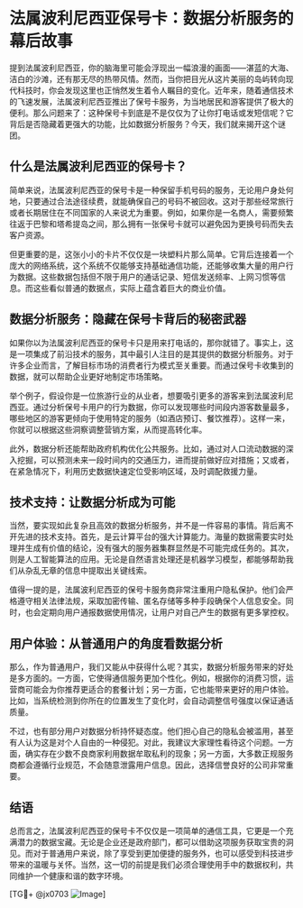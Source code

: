 # 法属波利尼西亚保号卡：数据分析服务的幕后故事

提到法属波利尼西亚，你的脑海里可能会浮现出一幅浪漫的画面——湛蓝的大海、洁白的沙滩，还有那无尽的热带风情。然而，当你把目光从这片美丽的岛屿转向现代科技时，你会发现这里也正悄然发生着令人瞩目的变化。近年来，随着通信技术的飞速发展，法属波利尼西亚推出了保号卡服务，为当地居民和游客提供了极大的便利。那么问题来了：这种保号卡到底是不是仅仅为了让你打电话或发短信呢？它背后是否隐藏着更强大的功能，比如数据分析服务？今天，我们就来揭开这个谜团。

## 什么是法属波利尼西亚的保号卡？

简单来说，法属波利尼西亚的保号卡是一种保留手机号码的服务，无论用户身处何地，只要通过合法途径续费，就能确保自己的号码不被回收。这对于那些经常旅行或者长期居住在不同国家的人来说尤为重要。例如，如果你是一名商人，需要频繁往返于巴黎和塔希提岛之间，那么拥有一张保号卡就可以避免因为更换号码而失去客户资源。

但更重要的是，这张小小的卡片不仅仅是一块塑料片那么简单。它背后连接着一个庞大的网络系统，这个系统不仅能够支持基础通信功能，还能够收集大量的用户行为数据。这些数据包括但不限于用户的通话记录、短信发送频率、上网习惯等信息。而这些看似普通的数据点，实际上蕴含着巨大的商业价值。

## 数据分析服务：隐藏在保号卡背后的秘密武器

如果你以为法属波利尼西亚的保号卡只是用来打电话的，那你就错了。事实上，这是一项集成了前沿技术的服务，其中最引人注目的是其提供的数据分析服务。对于许多企业而言，了解目标市场的消费者行为模式至关重要。而通过保号卡收集到的数据，就可以帮助企业更好地制定市场策略。

举个例子，假设你是一位旅游行业的从业者，想要吸引更多的游客来到法属波利尼西亚。通过分析保号卡用户的行为数据，你可以发现哪些时间段内游客数量最多，哪些地区的游客更倾向于使用特定的服务（如酒店预订、餐饮推荐）。这样一来，你就可以根据这些洞察调整营销方案，从而提高转化率。

此外，数据分析还能帮助政府机构优化公共服务。比如，通过对人口流动数据的深入挖掘，可以预测未来一段时间内的交通压力，进而提前做好应对措施；又或者，在紧急情况下，利用历史数据快速定位受影响区域，及时调配救援力量。

## 技术支持：让数据分析成为可能

当然，要实现如此复杂且高效的数据分析服务，并不是一件容易的事情。背后离不开先进的技术支持。首先，是云计算平台的强大计算能力。海量的数据需要实时处理并生成有价值的结论，没有强大的服务器集群显然是不可能完成任务的。其次，则是人工智能算法的应用。无论是自然语言处理还是机器学习模型，都能够帮助我们从杂乱无章的信息中提取出关键线索。

值得一提的是，法属波利尼西亚的保号卡服务商非常注重用户隐私保护。他们会严格遵守相关法律法规，采取加密传输、匿名存储等多种手段确保个人信息安全。同时，也会定期向用户通报数据使用情况，让用户对自己产生的数据有更多掌控权。

## 用户体验：从普通用户的角度看数据分析

那么，作为普通用户，我们又能从中获得什么呢？其实，数据分析服务带来的好处是多方面的。一方面，它使得通信服务更加个性化。例如，根据你的消费习惯，运营商可能会为你推荐更适合的套餐计划；另一方面，它也能带来更好的用户体验。比如，当系统检测到你所在的位置发生了变化时，会自动调整信号强度以保证通话质量。

不过，也有部分用户对数据分析持怀疑态度。他们担心自己的隐私会被滥用，甚至有人认为这是对个人自由的一种侵犯。对此，我建议大家理性看待这个问题。一方面，确实存在少数不良商家利用数据牟取私利的现象；另一方面，大多数正规服务商都会遵循行业规范，不会随意泄露用户信息。因此，选择信誉良好的公司非常重要。

## 结语

总而言之，法属波利尼西亚的保号卡不仅仅是一项简单的通信工具，它更是一个充满潜力的数据宝藏。无论是企业还是政府部门，都可以借助这项服务获取宝贵的洞见。而对于普通用户来说，除了享受到更加便捷的服务外，也可以感受到科技进步带来的温暖与关怀。当然，这一切的前提是我们必须合理使用手中的数据权利，共同维护一个健康和谐的数字环境。

[TG💪+ @jx0703 ![Image](https://github.com/user-attachments/assets/dbca1d08-cadb-493c-b0ec-ad6f7a83f270)]